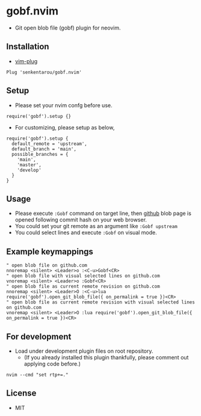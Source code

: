 # gobf.nvim
* Git open blob file (gobf) plugin for neovim.

## Installation
* [vim-plug](https://github.com/junegunn/vim-plug)

```
Plug 'senkentarou/gobf.nvim'
```

## Setup
* Please set your nvim confg before use.
```
require('gobf').setup {}
```

* For customizing, please setup as below,
```
require('gobf').setup {
  default_remote = 'upstream',
  default_branch = 'main',
  possible_branches = {
    'main',
    'master',
    'develop'
  }
}
```

## Usage
* Please execute `:Gobf` command on target line, then [github](https://github.com/) blob page is opened following commit hash on your web browser.
* You could set your git remote as an argument like `:Gobf upstream`
* You could select lines and execute `:Gobf` on visual mode.

## Example keymappings
```
" open blob file on github.com
nnoremap <silent> <Leader>o :<C-u>Gobf<CR>
" open blob file with visual selected lines on github.com
vnoremap <silent> <Leader>o :Gobf<CR>
" open blob file as current remote revision on github.com
nnoremap <silent> <Leader>O :<C-u>lua require('gobf').open_git_blob_file({ on_permalink = true })<CR>
" open blob file as current remote revision with visual selected lines on github.com
vnoremap <silent> <Leader>O :lua require('gobf').open_git_blob_file({ on_permalink = true })<CR>
```

## For development
* Load under development plugin files on root repository.
  * (If you already installed this plugin thankfully, please comment out applying code before.)

```
nvim --cmd "set rtp+=."
```

## License
* MIT
